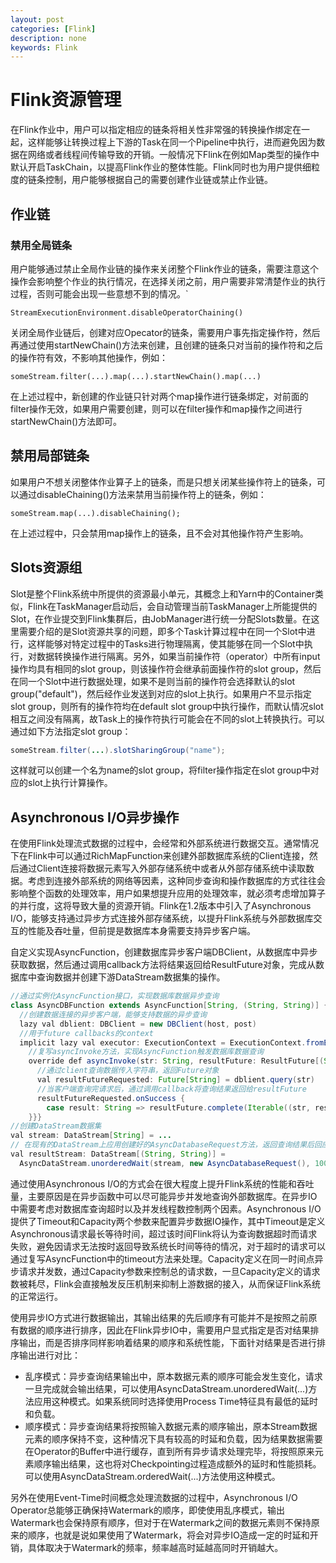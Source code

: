 ```yaml
---
layout: post
categories: [Flink]
description: none
keywords: Flink
---
```

# Flink资源管理
在Flink作业中，用户可以指定相应的链条将相关性非常强的转换操作绑定在一起，这样能够让转换过程上下游的Task在同一个Pipeline中执行，进而避免因为数据在网络或者线程间传输导致的开销。一般情况下Flink在例如Map类型的操作中默认开启TaskChain，以提高Flink作业的整体性能。Flink同时也为用户提供细粒度的链条控制，用户能够根据自己的需要创建作业链或禁止作业链。

## 作业链

### 禁用全局链条
用户能够通过禁止全局作业链的操作来关闭整个Flink作业的链条，需要注意这个操作会影响整个作业的执行情况，在选择关闭之前，用户需要非常清楚作业的执行过程，否则可能会出现一些意想不到的情况。`
```
StreamExecutionEnvironment.disableOperatorChaining()
```
关闭全局作业链后，创建对应Opecator的链条，需要用户事先指定操作符，然后再通过使用startNewChain()方法来创建，且创建的链条只对当前的操作符和之后的操作符有效，不影响其他操作，例如：
```
someStream.filter(...).map(...).startNewChain().map(...)
```
在上述过程中，新创建的作业链只针对两个map操作进行链条绑定，对前面的filter操作无效，如果用户需要创建，则可以在filter操作和map操作之间进行startNewChain()方法即可。

## 禁用局部链条
如果用户不想关闭整体作业算子上的链条，而是只想关闭某些操作符上的链条，可以通过disableChaining()方法来禁用当前操作符上的链条，例如：
```
someStream.map(...).disableChaining();
```
在上述过程中，只会禁用map操作上的链条，且不会对其他操作符产生影响。

## Slots资源组
Slot是整个Flink系统中所提供的资源最小单元，其概念上和Yarn中的Container类似，Flink在TaskManager启动后，会自动管理当前TaskManager上所能提供的Slot，在作业提交到Flink集群后，由JobManager进行统一分配Slots数量。在这里需要介绍的是Slot资源共享的问题，即多个Task计算过程中在同一个Slot中进行，这样能够对特定过程中的Tasks进行物理隔离，使其能够在同一个Slot中执行，对数据转换操作进行隔离。另外，如果当前操作符（operator）中所有input操作均具有相同的slot group，则该操作符会继承前面操作符的slot group，然后在同一个Slot中进行数据处理，如果不是则当前的操作符会选择默认的slot group("default")，然后经作业发送到对应的slot上执行。如果用户不显示指定slot group，则所有的操作符均在default slot group中执行操作，而默认情况slot相互之间没有隔离，故Task上的操作符执行可能会在不同的slot上转换执行。可以通过如下方法指定slot group：
```java
someStream.filter(...).slotSharingGroup("name");
```
这样就可以创建一个名为name的slot group，将filter操作指定在slot group中对应的slot上执行计算操作。

## Asynchronous I/O异步操作
在使用Flink处理流式数据的过程中，会经常和外部系统进行数据交互。通常情况下在Flink中可以通过RichMapFunction来创建外部数据库系统的Client连接，然后通过Client连接将数据元素写入外部存储系统中或者从外部存储系统中读取数据。考虑到连接外部系统的网络等因素，这种同步查询和操作数据库的方式往往会影响整个函数的处理效率，用户如果想提升应用的处理效率，就必须考虑增加算子的并行度，这将导致大量的资源开销。Flink在1.2版本中引入了Asynchronous I/O，能够支持通过异步方式连接外部存储系统，以提升Flink系统与外部数据库交互的性能及吞吐量，但前提是数据库本身需要支持异步客户端。

自定义实现AsyncFunction，创建数据库异步客户端DBClient，从数据库中异步获取数据，然后通过调用callback方法将结果返回给ResultFuture对象，完成从数据库中查询数据并创建下游DataStream数据集的操作。
```java
//通过实例化AsyncFunction接口，实现数据库数据异步查询
class AsyncDBFunction extends AsyncFunction[String, (String, String)] {
  //创建数据连接的异步客户端，能够支持数据的异步查询
  lazy val dblient: DBClient = new DBClient(host, post)
  //用于future callbacks的context
  implicit lazy val executor: ExecutionContext = ExecutionContext.fromExecutor(Executors.directExecutor())
    //复写asyncInvoke方法，实现AsyncFunction触发数据库数据查询
    override def asyncInvoke(str: String, resultFuture: ResultFuture[(String, String)]): Unit = {
      //通过client查询数据传入字符串，返回Future对象
      val resultFutureRequested: Future[String] = dblient.query(str)
      //当客户端查询完请求后，通过调用callback将查询结果返回给resultFuture
      resultFutureRequested.onSuccess {
        case result: String => resultFuture.complete(Iterable((str, result)))
    }}}
//创建DataStream数据集
val stream: DataStream[String] = ...
// 在现有的DataStream上应用创建好的AsyncDatabaseRequest方法，返回查询结果后回应的数据集
val resultStream: DataStream[(String, String)] =
  AsyncDataStream.unorderedWait(stream, new AsyncDatabaseRequest(), 1000, TimeUnit.MILLISECONDS, 100)
```
通过使用Asynchronous I/O的方式会在很大程度上提升Flink系统的性能和吞吐量，主要原因是在异步函数中可以尽可能异步并发地查询外部数据库。在异步IO中需要考虑对数据库查询超时以及并发线程数控制两个因素。Asynchronous I/O提供了Timeout和Capacity两个参数来配置异步数据IO操作，其中Timeout是定义Asynchronous请求最长等待时间，超过该时间Flink将认为查询数据超时而请求失败，避免因请求无法按时返回导致系统长时间等待的情况，对于超时的请求可以通过复写AsyncFunction中的timeout方法来处理。Capacity定义在同一时间点异步请求并发数，通过Capacity参数来控制总的请求数，一旦Capacity定义的请求数被耗尽，Flink会直接触发反压机制来抑制上游数据的接入，从而保证Flink系统的正常运行。

使用异步IO方式进行数据输出，其输出结果的先后顺序有可能并不是按照之前原有数据的顺序进行排序，因此在Flink异步IO中，需要用户显式指定是否对结果排序输出，而是否排序同样影响着结果的顺序和系统性能，下面针对结果是否进行排序输出进行对比：

- 乱序模式：异步查询结果输出中，原本数据元素的顺序可能会发生变化，请求一旦完成就会输出结果，可以使用AsyncDataStream.unorderedWait(...)方法应用这种模式。如果系统同时选择使用Process Time特征具有最低的延时和负载。
- 顺序模式：异步查询结果将按照输入数据元素的顺序输出，原本Stream数据元素的顺序保持不变，这种情况下具有较高的时延和负载，因为结果数据需要在Operator的Buffer中进行缓存，直到所有异步请求处理完毕，将按照原来元素顺序输出结果，这也将对Checkpointing过程造成额外的延时和性能损耗。可以使用AsyncDataStream.orderedWait(...)方法使用这种模式。

另外在使用Event-Time时间概念处理流数据的过程中，Asynchronous I/O Operator总能够正确保持Watermark的顺序，即使使用乱序模式，输出Watermark也会保持原有顺序，但对于在Watermark之间的数据元素则不保持原来的顺序，也就是说如果使用了Watermark，将会对异步IO造成一定的时延和开销，具体取决于Watermark的频率，频率越高时延越高同时开销越大。

